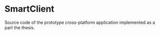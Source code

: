 # SmartClient
Source code of the prototype cross-platform application implemented as a part the thesis.
